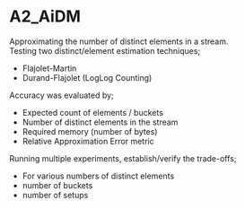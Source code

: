 # A2_AiDM

Approximating the number of distinct elements in a stream.\
Testing two distinct/element estimation techniques;
- Flajolet-Martin
- Durand-Flajolet (LogLog Counting)
 
Accuracy was evaluated by;
- Expected count of elements / buckets
- Number of distinct elements in the stream
- Required memory (number of bytes)
- Relative Approximation Error metric 

Running multiple experiments, establish/verify the trade-offs;
- For various numbers of distinct elements
- number of buckets
- number of setups 
